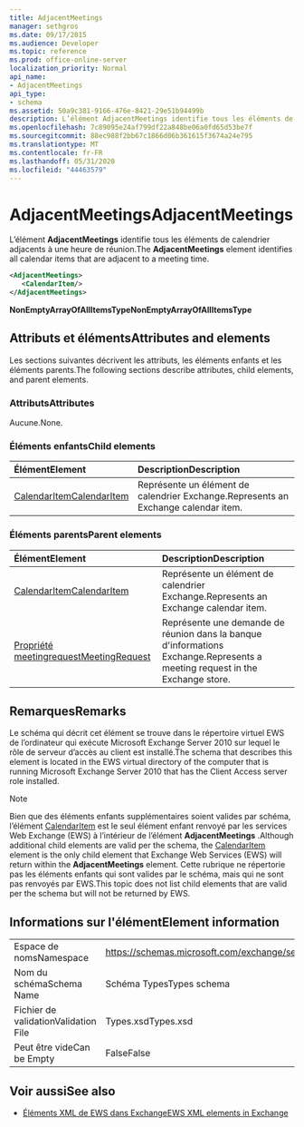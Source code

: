 ```yaml
---
title: AdjacentMeetings
manager: sethgros
ms.date: 09/17/2015
ms.audience: Developer
ms.topic: reference
ms.prod: office-online-server
localization_priority: Normal
api_name:
- AdjacentMeetings
api_type:
- schema
ms.assetid: 50a9c381-9166-476e-8421-29e51b94499b
description: L’élément AdjacentMeetings identifie tous les éléments de calendrier adjacents à une heure de réunion.
ms.openlocfilehash: 7c89095e24af799df22a848be06a0fd65d53be7f
ms.sourcegitcommit: 88ec988f2bb67c1866d06b361615f3674a24e795
ms.translationtype: MT
ms.contentlocale: fr-FR
ms.lasthandoff: 05/31/2020
ms.locfileid: "44463579"
---
```

# <a name="adjacentmeetings"></a><span data-ttu-id="2000a-103">AdjacentMeetings</span><span class="sxs-lookup"><span data-stu-id="2000a-103">AdjacentMeetings</span></span>

<span data-ttu-id="2000a-104">L’élément **AdjacentMeetings** identifie tous les éléments de calendrier adjacents à une heure de réunion.</span><span class="sxs-lookup"><span data-stu-id="2000a-104">The **AdjacentMeetings** element identifies all calendar items that are adjacent to a meeting time.</span></span> 
  
```xml
<AdjacentMeetings>
   <CalendarItem/>
</AdjacentMeetings>
```

 <span data-ttu-id="2000a-105">**NonEmptyArrayOfAllItemsType**</span><span class="sxs-lookup"><span data-stu-id="2000a-105">**NonEmptyArrayOfAllItemsType**</span></span>
## <a name="attributes-and-elements"></a><span data-ttu-id="2000a-106">Attributs et éléments</span><span class="sxs-lookup"><span data-stu-id="2000a-106">Attributes and elements</span></span>

<span data-ttu-id="2000a-107">Les sections suivantes décrivent les attributs, les éléments enfants et les éléments parents.</span><span class="sxs-lookup"><span data-stu-id="2000a-107">The following sections describe attributes, child elements, and parent elements.</span></span>
  
### <a name="attributes"></a><span data-ttu-id="2000a-108">Attributs</span><span class="sxs-lookup"><span data-stu-id="2000a-108">Attributes</span></span>

<span data-ttu-id="2000a-109">Aucune.</span><span class="sxs-lookup"><span data-stu-id="2000a-109">None.</span></span>
  
### <a name="child-elements"></a><span data-ttu-id="2000a-110">Éléments enfants</span><span class="sxs-lookup"><span data-stu-id="2000a-110">Child elements</span></span>

|<span data-ttu-id="2000a-111">**Élément**</span><span class="sxs-lookup"><span data-stu-id="2000a-111">**Element**</span></span>|<span data-ttu-id="2000a-112">**Description**</span><span class="sxs-lookup"><span data-stu-id="2000a-112">**Description**</span></span>|
|:-----|:-----|
|[<span data-ttu-id="2000a-113">CalendarItem</span><span class="sxs-lookup"><span data-stu-id="2000a-113">CalendarItem</span></span>](calendaritem.md) <br/> |<span data-ttu-id="2000a-114">Représente un élément de calendrier Exchange.</span><span class="sxs-lookup"><span data-stu-id="2000a-114">Represents an Exchange calendar item.</span></span>  <br/> |
   
### <a name="parent-elements"></a><span data-ttu-id="2000a-115">Éléments parents</span><span class="sxs-lookup"><span data-stu-id="2000a-115">Parent elements</span></span>

|<span data-ttu-id="2000a-116">**Élément**</span><span class="sxs-lookup"><span data-stu-id="2000a-116">**Element**</span></span>|<span data-ttu-id="2000a-117">**Description**</span><span class="sxs-lookup"><span data-stu-id="2000a-117">**Description**</span></span>|
|:-----|:-----|
|[<span data-ttu-id="2000a-118">CalendarItem</span><span class="sxs-lookup"><span data-stu-id="2000a-118">CalendarItem</span></span>](calendaritem.md) <br/> |<span data-ttu-id="2000a-119">Représente un élément de calendrier Exchange.</span><span class="sxs-lookup"><span data-stu-id="2000a-119">Represents an Exchange calendar item.</span></span>  <br/> |
|[<span data-ttu-id="2000a-120">Propriété meetingrequest</span><span class="sxs-lookup"><span data-stu-id="2000a-120">MeetingRequest</span></span>](meetingrequest.md) <br/> |<span data-ttu-id="2000a-121">Représente une demande de réunion dans la banque d'informations Exchange.</span><span class="sxs-lookup"><span data-stu-id="2000a-121">Represents a meeting request in the Exchange store.</span></span>  <br/> |
   
## <a name="remarks"></a><span data-ttu-id="2000a-122">Remarques</span><span class="sxs-lookup"><span data-stu-id="2000a-122">Remarks</span></span>

<span data-ttu-id="2000a-123">Le schéma qui décrit cet élément se trouve dans le répertoire virtuel EWS de l’ordinateur qui exécute Microsoft Exchange Server 2010 sur lequel le rôle de serveur d’accès au client est installé.</span><span class="sxs-lookup"><span data-stu-id="2000a-123">The schema that describes this element is located in the EWS virtual directory of the computer that is running Microsoft Exchange Server 2010 that has the Client Access server role installed.</span></span>
  
> [!NOTE]
> <span data-ttu-id="2000a-124">Bien que des éléments enfants supplémentaires soient valides par schéma, l’élément [CalendarItem](calendaritem.md) est le seul élément enfant renvoyé par les services Web Exchange (EWS) à l’intérieur de l’élément **AdjacentMeetings** .</span><span class="sxs-lookup"><span data-stu-id="2000a-124">Although additional child elements are valid per the schema, the [CalendarItem](calendaritem.md) element is the only child element that Exchange Web Services (EWS) will return within the **AdjacentMeetings** element.</span></span> <span data-ttu-id="2000a-125">Cette rubrique ne répertorie pas les éléments enfants qui sont valides par le schéma, mais qui ne sont pas renvoyés par EWS.</span><span class="sxs-lookup"><span data-stu-id="2000a-125">This topic does not list child elements that are valid per the schema but will not be returned by EWS.</span></span> 
  
## <a name="element-information"></a><span data-ttu-id="2000a-126">Informations sur l'élément</span><span class="sxs-lookup"><span data-stu-id="2000a-126">Element information</span></span>

|||
|:-----|:-----|
|<span data-ttu-id="2000a-127">Espace de noms</span><span class="sxs-lookup"><span data-stu-id="2000a-127">Namespace</span></span>  <br/> |https://schemas.microsoft.com/exchange/services/2006/types  <br/> |
|<span data-ttu-id="2000a-128">Nom du schéma</span><span class="sxs-lookup"><span data-stu-id="2000a-128">Schema Name</span></span>  <br/> |<span data-ttu-id="2000a-129">Schéma Types</span><span class="sxs-lookup"><span data-stu-id="2000a-129">Types schema</span></span>  <br/> |
|<span data-ttu-id="2000a-130">Fichier de validation</span><span class="sxs-lookup"><span data-stu-id="2000a-130">Validation File</span></span>  <br/> |<span data-ttu-id="2000a-131">Types.xsd</span><span class="sxs-lookup"><span data-stu-id="2000a-131">Types.xsd</span></span>  <br/> |
|<span data-ttu-id="2000a-132">Peut être vide</span><span class="sxs-lookup"><span data-stu-id="2000a-132">Can be Empty</span></span>  <br/> |<span data-ttu-id="2000a-133">False</span><span class="sxs-lookup"><span data-stu-id="2000a-133">False</span></span>  <br/> |
   
## <a name="see-also"></a><span data-ttu-id="2000a-134">Voir aussi</span><span class="sxs-lookup"><span data-stu-id="2000a-134">See also</span></span>

- [<span data-ttu-id="2000a-135">Éléments XML de EWS dans Exchange</span><span class="sxs-lookup"><span data-stu-id="2000a-135">EWS XML elements in Exchange</span></span>](ews-xml-elements-in-exchange.md)

